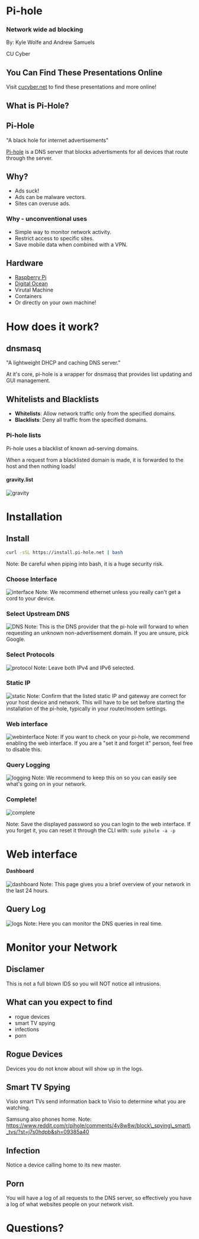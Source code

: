 # Pi-hole
### Network wide ad blocking

By: Kyle Wolfe and Andrew Samuels

CU Cyber


## You Can Find These Presentations Online

Visit [cucyber.net](https://cucyber.net/) to find these presentations and more online!



## What is Pi-Hole?


## Pi-Hole

"A black hole for internet advertisements"

[Pi-hole](https://pi-hole.net/) is a DNS server that blocks advertisments for all devices that
route through the server.


## Why?

* Ads suck!
* Ads can be malware vectors.
* Sites can overuse ads.


### Why - unconventional uses

* Simple way to monitor network activity.
* Restrict access to specific sites.
* Save mobile data when combined with a VPN.


## Hardware

* [Raspberry Pi](https://www.raspberrypi.org/)
* [Digital Ocean](https://digitalocean.com)
* Virutal Machine
* Containers
* Or directly on your own machine!



# How does it work?


## dnsmasq

"A lightweight DHCP and caching DNS server."

At it's core, pi-hole is a wrapper for dnsmasq that provides list updating
and GUI management.


## Whitelists and Blacklists

* **Whitelists**: Allow network traffic only from the specified domains.
* **Blacklists**: Deny all traffic from the specified domains.


### Pi-hole lists

Pi-hole uses a blacklist of known ad-serving domains.

When a request from a blacklisted domain is made, it is forwarded to the
host and then nothing loads!


#### gravity.list

![gravity](gravity.png)



# Installation


## Install

```bash
curl -sSL https://install.pi-hole.net | bash
```
Note: Be careful when piping into bash, it is a huge security risk.


### Choose Interface

![interface](interface.png)
Note: We recommend ethernet unless you really can't get a cord to your device.


### Select Upstream DNS

![DNS](dns.png)
Note: This is the DNS provider that the pi-hole will forward to when requesting
an unknown non-advertisement domain. If you are unsure, pick Google.


### Select Protocols

![protocol](protocol.png)
Note: Leave both IPv4 and IPv6 selected.


### Static IP

![static](static.png)
Note: Confirm that the listed static IP and gateway are correct for your host device and network.
This will have to be set before starting the installation of the pi-hole, typically in your router/modem settings.


### Web interface

![webinterface](webinterface.png)
Note: If you want to check on your pi-hole, we recommend enabling the web
interface. If you are a "set it and forget it" person, feel free to disable this.


### Query Logging

![logging](logging.png)
Note: We recommend to keep this on so you can easily see what's going on in your
network.


### Complete!

![complete](complete.png)

Note: Save the displayed password so you can login to the web interface. If you
forget it, you can reset it through the CLI with: `sudo pihole -a -p`



# Web interface


#### Dashboard

![dashboard](dashboard.png)
Note: This page gives you a brief overview of your network in the last 24
hours.


## Query Log

![logs](logs.png)
Note: Here you can monitor the DNS queries in real time.



# Monitor your Network


## Disclamer

This is not a full blown IDS so you will NOT notice all intrusions.


## What can you expect to find

* rogue devices
* smart TV spying
* infections
* porn


## Rogue Devices

Devices you do not know about will show up in the logs.


## Smart TV Spying

Visio smart TVs send information back to Visio to determine what you are watching.

Samsung also phones home.
Note: https://www.reddit.com/r/pihole/comments/4y8w8w/block\_spying\_smart\_tvs/?st=j7s0hdpb&sh=09385a40


## Infection

Notice a device calling home to its new master.


## Porn

You will have a log of all requests to the DNS server,
so effectively you have a log of what websites people on your network visit. 



# Questions?

